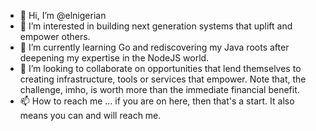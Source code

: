 - 👋 Hi, I’m @elnigerian
- 👀 I’m interested in building next generation systems that uplift and empower others.
- 🌱 I’m currently learning Go and rediscovering my Java roots after deepening my expertise in the NodeJS world.
- 💞️ I’m looking to collaborate on opportunities that lend themselves to creating infrastructure, tools or services that empower. Note that, the challenge, imho, is worth more than the immediate financial benefit.
- 📫 How to reach me ... if you are on here, then that's a start. It also means you can and will reach me.

<!---
elnigerian/elnigerian is a ✨ special ✨ repository because its `README.md` (this file) appears on your GitHub profile.
You can click the Preview link to take a look at your changes.
--->
